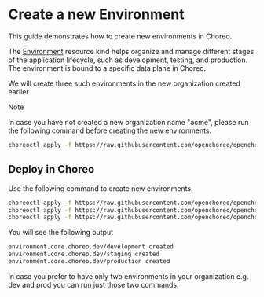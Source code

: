 # Create a new Environment
This guide demonstrates how to create new environments in Choreo. 

The [Environment](../../../docs/resource-kind-reference-guide.md#environment) resource kind helps organize and manage different stages of the application lifecycle, such as development, testing, and production. The environment is bound to a specific data plane in Choreo. 

We will create three such environments in the new organization created earlier.

> [!Note] 
> In case you have not created a new organization name "acme", please run the following command before creating the new environments.

```bash
choreoctl apply -f https://raw.githubusercontent.com/openchoreo/openchoreo/main/samples/configuring-choreo/create-new-organization/organization.yaml
```

## Deploy in Choreo
Use the following command to create new environments.

```bash
choreoctl apply -f https://raw.githubusercontent.com/openchoreo/openchoreo/main/samples/configuring-choreo/create-new-environments/development-environment.yaml
choreoctl apply -f https://raw.githubusercontent.com/openchoreo/openchoreo/main/samples/configuring-choreo/create-new-environments/staging-environment.yaml
choreoctl apply -f https://raw.githubusercontent.com/openchoreo/openchoreo/main/samples/configuring-choreo/create-new-environments/production-environment.yaml
``` 

You will see the following output

```bash
environment.core.choreo.dev/development created
environment.core.choreo.dev/staging created
environment.core.choreo.dev/production created
```

In case you prefer to have only two environments in your organization e.g. dev and prod you can run just those two commands.
